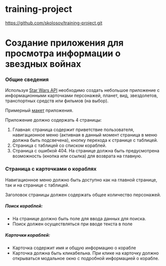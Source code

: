 # training-project

https://github.com/skolosov/training-project.git

# Создание приложения для просмотра информации о звездных войнах

### Общие сведения

Используя [Star Wars API](https://swapi.dev/documentation) необходимо создать небольшое приложение с информационными карточками персонажей, планет, вид, звездолетов, транспортных средств или фильмов (на выбор).

Примерный [макет](https://www.figma.com/file/LPRUVca2FIh7RD2GTJ7ACs/StarWars?node-id=2%3A3&t=HeaS2pA1IayMxUrw-0) приложения.

Приложение должно содержать 4 страницы:

1) Главная: страница содержит приветствие пользователя, навигационное меню (активная в данный момент страница в меню должна быть подсвечена), кнопку перехода к странице с таблицей.
2) Страница с таблицей со списком кораблей.
3) Страница с ошибкой 404. На странице должна быть предусмотрена возможность (кнопка или ссылка) для возврата на главную.

### Страница с карточками о кораблях

Навигационное меню должно быть доступно как на главной странице, так и на странице с таблицей.

Заголовок страницы должен содержать общее количество персонажей.

##### Поиск кораблей:

* На странице должно быть поле для ввода данных для поиска.
* Поиск должен осуществляться при вводе текста в поле

##### Карточки кораблей:

* Карточка содержит имя и общую информацию о корабле
* Карточка должна быть кликабельна. При клике на карточку должно открываться модальное окно с подробной информацией о корабле.